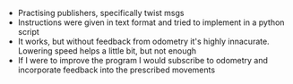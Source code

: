 - Practising publishers, specifically twist msgs
- Instructions were given in text format and tried to implement in a python script
- It works, but without feedback from odometry it's highly innacurate. Lowering speed helps a little bit, but not enough
- If I were to improve the program I would subscribe to odometry and incorporate feedback into the prescribed movements

